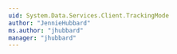 ```yaml
---
uid: System.Data.Services.Client.TrackingMode
author: "JennieHubbard"
ms.author: "jhubbard"
manager: "jhubbard"
---
```

